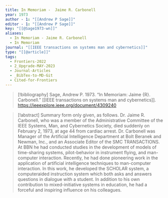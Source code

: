 ```yaml
---
title: In Memoriam -  Jaime R. Carbonell
year: 1973
author - 1: "[[Andrew P Sage]]"
editor - 1: "[[Andrew P Sage]]"
key: "[[@Sage1973-wn]]"
aliases:
  - In Memoriam - Jaime R. Carbonell
  - In Memoriam
journal: "[[IEEE transactions on systems man and cybernetics]]"
type: "[[@article]]"
tags:
  - Frontiers-2022
  - 2_Upgrade-MAY-2023
  - Journal-Articles
  - _BibTex-to-MD-Git
  - Cited-for-Frontiers
---
```


> [!bibliography]
> Sage, Andrew P. 1973. “In Memoriam: Jaime {R}. Carbonell.” [[IEEE transactions on systems man and cybernetics]]. https://ieeexplore.ieee.org/document/4309240

> [!abstract]
> Summary form only given, as follows. Dr. Jaime R. Carbonell, who was a member of the Administrative Committee of the IEEE Systems, Man, and Cybernetics Society, died suddenly on February 2, 1973, at age 44 from cardiac arrest. Dr. Carbonell was Manager of the Artificial Intelligence Department at Bolt Beranek and Newman, Inc., and an Associate Editor of the SMC TRANSACTIONS. At BBN he had conducted studies in the development of models of time-sharing systems, pilot-behavior in instrument flying, and man-computer interaction. Recently, he had done pioneering work in the application of artificial intelligence techniques to man-computer interaction. In this work, he developed the SCHOLAR system, a computeraided instruction system which both asks and answers questions in dialogue with a student. In addition to his own contribution to mixed-initiative systems in education, he had a forceful and inspiring influence on his colleagues.
